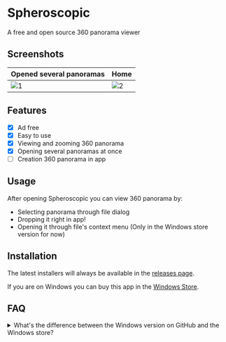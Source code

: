 # Spheroscopic 

A free and open source 360 panorama viewer

## Screenshots

| Opened several panoramas | Home |
|---|---|
| ![1](https://i.imgur.com/nnhPi7i.png) | ![2](https://i.imgur.com/nugmdZa.png) |

## Features

- [x] Ad free
- [x] Easy to use
- [x] Viewing and zooming 360 panorama
- [x] Opening several panoramas at once 
- [ ] Creation 360 panorama in app

## Usage 
After opening Spheroscopic you can view 360 panorama by:
 - Selecting panorama through file dialog
 - Dropping it right in app!
 - Opening it through file's context menu (Only in the Windows store version for now)

## Installation

The latest installers will always be available in the [releases page](https://github.com/Spheroscopic/Spheroscopic/releases).

If you are on Windows you can buy this app in the [Windows Store](https://apps.microsoft.com/detail/9nlx10fx8ckq?rtc=1&hl=kk-kz&gl=KZ).

## FAQ

<details>
 <summary>
  What's the difference between the Windows version on GitHub and the Windows store?
 </summary>
 <br>
 These two versions are almost identical. The differences are that the Windows Store version has buttons in the context menu (screenshots below) and it's easier to update through the store.
 <br><br>

 &nbsp;&nbsp;&nbsp;&nbsp;<img src="https://i.imgur.com/dp5YY3R.png" width=350 height=auto>
 &nbsp;&nbsp;&nbsp;&nbsp;<img src="https://i.imgur.com/TUYfMOO.png" width=350 height=auto>

</details>
